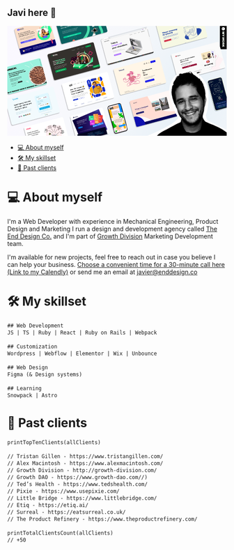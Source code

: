 ## Javi here 👋

<a href="http://enddesign.co/">
  <img src="./assets/img/wickathou-javi.png" alt="A banner showcasing the style of my code+dev agency, The End Design Co.">
</a>

- [💻 About myself ](#-about-myself-)
- [🛠 My skillset ](#-my-skillset-)
- [🚀 Past clients ](#-past-clients-)

# 💻 About myself <a name="brief-portfolio"></a>
I'm a Web Developer with experience in Mechanical Engineering, Product Design and Marketing
I run a design and development agency called [The End Design Co.](http://enddesign.co/) and I'm part of [Growth Division](http://growth-division.com/) Marketing Development team.

I'm available for new projects, feel free to reach out in case you believe I can help your business.
[Choose a convenient time for a 30-minute call here (Link to my Calendly)](https://ly.enddesign.co/intro) or send me an email at [javier@enddesign.co](mailto:javier@enddesign.co)


# 🛠 My skillset <a name="my-skillset"></a>
```
## Web Development
JS | TS | Ruby | React | Ruby on Rails | Webpack

## Customization
Wordpress | Webflow | Elementor | Wix | Unbounce

## Web Design
Figma (& Design systems)

## Learning
Snowpack | Astro
```
# 🚀 Past clients <a name="clients"></a>

```
printTopTenClients(allClients)

// Tristan Gillen - https://www.tristangillen.com/
// Alex Macintosh - https://www.alexmacintosh.com/
// Growth Division - http://growth-division.com/
// Growth DAO - https://www.growth-dao.com//)
// Ted’s Health - https://www.tedshealth.com/
// Pixie - https://www.usepixie.com/
// Little Bridge - https://www.littlebridge.com/
// Etiq - https://etiq.ai/
// Surreal - https://eatsurreal.co.uk/
// The Product Refinery - https://www.theproductrefinery.com/

printTotalClientsCount(allClients)
// +50
```
